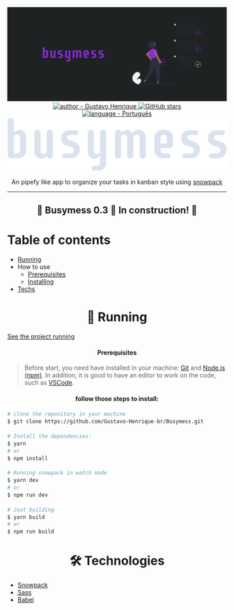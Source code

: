 <div align="center">
    <img src="https://raw.githubusercontent.com/Gustavo-Henrique-br/Busymess/master/.github/banner.png" alt="header Busymess app"/>
</div>

<div align="center">
    <a href="https://github.com/Gustavo-Henrique-br" >
        <img src="https://img.shields.io/badge/author-Gustavo%20Henrique-blue?style=for-the-badge" alt="author - Gustavo Henrique" />
    </a>
    <a href="https://github.com/Gustavo-Henrique-br/Busymess/stargazers"><img alt="GitHub stars" src="https://img.shields.io/github/stars/Gustavo-Henrique-br/Busymess?style=for-the-badge"></a>
</div>

<div align="center">
    <a href="https://github.com/Gustavo-Henrique-br/Busymess/blob/master/LEIAME.md" title="language - Português">
        <img height="30" src="https://img.shields.io/static/v1?label=&message=PT-BR&color=blue&style=for-the-badge" alt="language - Português"/>
    </a>
</div>

<div align="center">
    <img alt="Busymess" src="https://raw.githubusercontent.com/Gustavo-Henrique-br/Busymess/master/public/img/busymess.svg"/>
    <p>An pipefy like app to organize your tasks in kanban style using <a href="https://snowpack.dev">snowpack</a></p>
</div>

<hr>

<div align="center">
    <h2>🚧 Busymess 0.3 🚀 In construction! 🚧</h2>
</div>

Table of contents
=================
<!--ts-->
   * [Running](#rodando)
   * How to use
      * [Prerequisites](#pre-requisitos)
      * [Installing](#install)
   * [Techs](#techs)
<!--te-->

<div id="rodando" align="center">
    <h1>🎲 Running</h1>
</div>

[See the project running](https://gustavo-henrique-br.github.io/Busymess/)

<div id="pre-requisitos" align="center">
    <h4>Prerequisites</h4>
</div>

> Before start, you need have installed in your machine:
[Git](https://git-scm.com) and [Node.js (npm)](https://nodejs.org/en/).
> In addition, it is good to have an editor to work on the code, such as [VSCode](https://code.visualstudio.com/).

<div id="install" align="center">
    <h4>
        follow those steps to install:
    </h4>
</div>

```bash
# clone the repository in your machine
$ git clone https://github.com/Gustavo-Henrique-br/Busymess.git

# Install the dependencies:
$ yarn
# or
$ npm install

# Running snowpack in watch mode
$ yarn dev
# or
$ npm run dev

# Just building
$ yarn build
# or
$ npm run build
```

<div id="techs" align="center">
    <h1>🛠 Technologies</h1>
</div>

- [Snowpack](https://snowpack.dev)
- [Sass](https://sass-lang.com)
- [Babel](https://babeljs.io)
